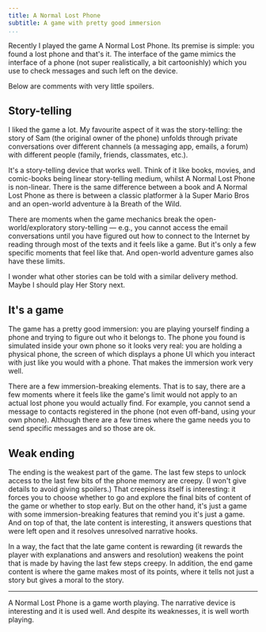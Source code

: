 ```yaml
---
title: A Normal Lost Phone
subtitle: A game with pretty good immersion
...
```


Recently I played the game A Normal Lost Phone. Its premise is simple: you found a lost phone and that's it. The interface of the game mimics the interface of a phone (not super realistically, a bit cartoonishly) which you use to check messages and such left on the device.

Below are comments with very little spoilers.


## Story-telling

I liked the game a lot. My favourite aspect of it was the story-telling: the story of Sam (the original owner of the phone) unfolds through private conversations over different channels (a messaging app, emails, a forum) with different people (family, friends, classmates, etc.).

It's a story-telling device that works well. Think of it like books, movies, and comic-books being linear story-telling medium, whilst A Normal Lost Phone is non-linear. There is the same difference between a book and A Normal Lost Phone as there is between a classic platformer à la Super Mario Bros and an open-world adventure à la Breath of the Wild.

There are moments when the game mechanics break the open-world/exploratory story-telling — e.g., you cannot access the email conversations until you have figured out how to connect to the Internet by reading through most of the texts and it feels like a game. But it's only a few specific moments that feel like that. And open-world adventure games also have these limits.

I wonder what other stories can be told with a similar delivery method. Maybe I should play Her Story next.


## It's a game

The game has a pretty good immersion: you are playing yourself finding a phone and trying to figure out who it belongs to. The phone you found is simulated inside your own phone so it looks very real: you are holding a physical phone, the screen of which displays a phone UI which you interact with just like you would with a phone. That makes the immersion work very well.

There are a few immersion-breaking elements. That is to say, there are a few moments where it feels like the game's limit would not apply to an actual lost phone you would actually find. For example, you cannot send a message to contacts registered in the phone (not even off-band, using your own phone). Although there are a few times where the game needs you to send specific messages and so those are ok.


## Weak ending

The ending is the weakest part of the game. The last few steps to unlock access to the last few bits of the phone memory are creepy. (I won't give details to avoid giving spoilers.) That creepiness itself is interesting: it forces you to choose whether to go and explore the final bits of content of the game or whether to stop early. But on the other hand, it's just a game with some immersion-breaking features that remind you it's just a game. And on top of that, the late content is interesting, it answers questions that were left open and it resolves unresolved narrative hooks.

In a way, the fact that the late game content is rewarding (it rewards the player with explanations and answers and resolution) weakens the point that is made by having the last few steps creepy. In addition, the end game content is where the game makes most of its points, where it tells not just a story but gives a moral to the story.


-------------------------------------------

A Normal Lost Phone is a game worth playing. The narrative device is interesting and it is used well. And despite its weaknesses, it is well worth playing.
